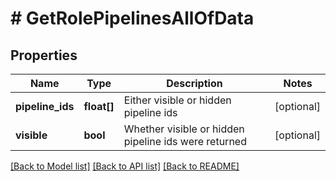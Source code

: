 # # GetRolePipelinesAllOfData

## Properties

Name | Type | Description | Notes
------------ | ------------- | ------------- | -------------
**pipeline_ids** | **float[]** | Either visible or hidden pipeline ids | [optional]
**visible** | **bool** | Whether visible or hidden pipeline ids were returned | [optional]

[[Back to Model list]](../../README.md#models) [[Back to API list]](../../README.md#endpoints) [[Back to README]](../../README.md)
